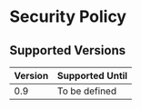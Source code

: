 # Security Policy

## Supported Versions

| Version | Supported Until |
| ------- | --------------- |
| 0.9     | To be defined   |
